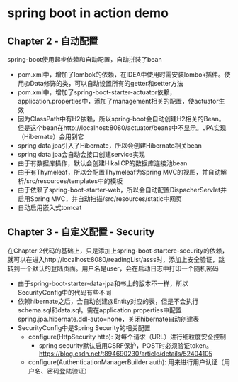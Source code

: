 # spring boot in action demo

## Chapter 2 - 自动配置

spring-boot使用起步依赖和自动配置，自动拼装了bean

- pom.xml中，增加了lombok的依赖，在IDEA中使用时需安装lombok插件。使用@Data修饰的类，可以自动设置所有的getter和setter方法
- pom.xml中，增加了spring-boot-starter-actuator依赖，application.properties中，添加了management相关的配置，使actuator生效
- 因为ClassPath中有H2依赖，所以spring-boot会自动创建H2相关的Bean。但是这个bean在http://localhost:8080/actuator/beans中不显示。JPA实现（Hibernate）会用到它
- spring data jpa引入了Hibernate，所以会创建Hibernate相关bean
- spring data jpa会自动会接口创建service实现
- 由于有数据库操作，默认会创建HikaliCP的数据库连接池bean
- 由于有Thymeleaf，所以会配置Thymeleaf为Spring MVC的视图，并自动解析/src/resources/templates中的模板
- 由于依赖了spring-boot-starter-web，所以会自动配置DispacherServlet并启用Spring MVC，并自动扫描/src/resources/static中网页
- 自动启用嵌入式tomcat

## Chapter 3 - 自定义配置 - Security

在Chapter 2代码的基础上，只是添加上spring-boot-startere-security的依赖，就可以在进入http://localhost:8080/readingList/asss时，添加上安全验证，跳转到一个默认的登陆页面。用户名是user，会在启动日志中打印一个随机密码

- 由于spring-boot-starter-data-jpa和书上的版本不一样，所以SecurityConfig中的代码有些不同
- 依赖hibernate之后，会自动创建@Entity对应的表，但是不会执行schema.sql和data.sql。需在application.properties中配置spring.jpa.hibernate.ddl-auto=none，关闭hibernate自动创建表
- SecurityConfig中是Spring Security的相关配置
  - configure(HttpSecurity http): 对每个请求（URL）进行细粒度安全控制
    - spring security默认启用CSRF保护，POST时必须验证token。 https://blog.csdn.net/t894690230/article/details/52404105
  - configure(AuthenticationManagerBuilder auth): 用来进行用户认证（用户名、密码登陆验证）


